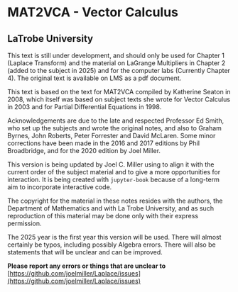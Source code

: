 # MAT2VCA - Vector Calculus

## LaTrobe University 

This text is still under development, and should only be used for Chapter 1 (Laplace Transform) and the material on LaGrange Multipliers in Chapter 2 (added to the subject in 2025) and for the computer labs (Currently Chapter 4).  The original text is available on LMS as a pdf document.

This text is based on the text for MAT2VCA compiled by Katherine Seaton in 2008, which itself was based on subject texts she wrote for
Vector Calculus in 2003 and for Partial Differential Equations in 1998.  

Acknowledgements are due to the late and respected Professor Ed Smith, who set up the subjects and wrote the original notes, and also to Graham Byrnes, John Roberts, Peter Forrester and David McLaren. Some minor corrections have been made in the 2016 and 2017 editions by Phil Broadbridge, and for the 2020
edition by Joel Miller.

This version is being updated by Joel C. Miller using to align it with the current order of the subject material and to give a more opportunities for interaction.  It is being created with `jupyter-book` because of a long-term aim to incorporate interactive code.

The copyright for the material in these notes resides with the authors, the Department of Mathematics and with La Trobe University, and as such reproduction of this material may be done only with their express permission. 

The 2025 year is the first year this version will be used.  There will almost certainly be typos, including possibly Algebra errors.  There will also be statements that will be unclear and can be improved.  

**Please report any errors or things that are unclear to**
[https://github.com/joelmiller/Laplace/issues](https://github.com/joelmiller/Laplace/issues)

